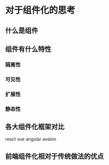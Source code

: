 # 对于组件化的思考

## 什么是组件

## 组件有什么特性

### 隔离性
### 可见性
### 扩展性
### 静态性

## 各大组件化框架对比

react
vue
angular
avalon

## 前端组件化相对于传统做法的优点

## 

